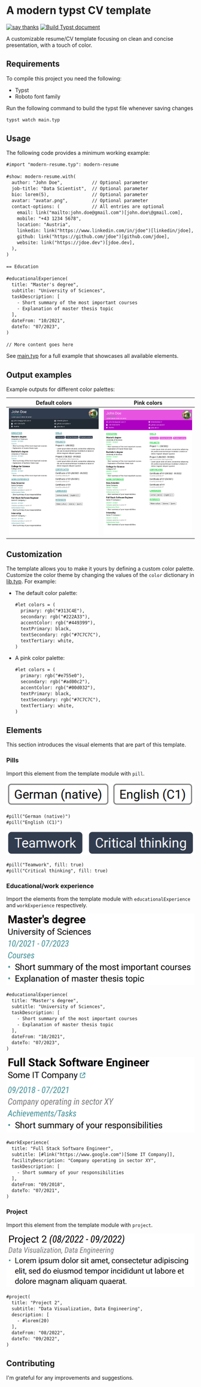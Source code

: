 # A modern typst CV template

[![say thanks](https://img.shields.io/badge/Say%20Thanks-👍-1EAEDB.svg)](https://github.com/peterpf/modern-typst-resume/stargazers)
[![Build Typst document](https://github.com/peterpf/modern-typst-resume/actions/workflows/build.yaml/badge.svg)](https://github.com/peterpf/modern-typst-resume/actions/workflows/build.yaml)

A customizable resume/CV template focusing on clean and concise presentation, with a touch of color.

## Requirements

To compile this project you need the following:

- Typst
- Roboto font family

Run the following command to build the typst file whenever saving changes

```bash
typst watch main.typ
```

## Usage

The following code provides a minimum working example:

```typst
#import "modern-resume.typ": modern-resume

#show: modern-resume.with(
  author: "John Doe",           // Optional parameter
  job-title: "Data Scientist",  // Optional parameter
  bio: lorem(5),                // Optional parameter
  avatar: "avatar.png",         // Optional parameter
  contact-options: (            // All entries are optional
    email: link("mailto:john.doe@gmail.com")[john.doe\@gmail.com],
    mobile: "+43 1234 5678",
    location: "Austria",
    linkedin: link("https://www.linkedin.com/in/jdoe")[linkedin/jdoe],
    github: link("https://github.com/jdoe")[github.com/jdoe],
    website: link("https://jdoe.dev")[jdoe.dev],
  ),
)

== Education

#educationalExperience(
  title: "Master's degree",
  subtitle: "University of Sciences",
  taskDescription: [
    - Short summary of the most important courses
    - Explanation of master thesis topic
  ],
  dateFrom: "10/2021",
  dateTo: "07/2023",
)

// More content goes here

```

See [main.typ](./main.typ) for a full example that showcases all available elements.

## Output examples

Example outputs for different color palettes:

| Default colors | Pink colors |
|:----------------:|:-------------:|
|![Default colors](./docs/images/navy-dark.png) | ![Pink colors](./docs/images/pink.png)|



## Customization

The template allows you to make it yours by defining a custom color palette.
Customize the color theme by changing the values of the `color` dictionary in [lib.typ](lib.typ). For example:

- The default color palette:

  ```typst
  #let colors = (
    primary: rgb("#313C4E"),
    secondary: rgb("#222A33"),
    accentColor: rgb("#449399"),
    textPrimary: black,
    textSecondary: rgb("#7C7C7C"),
    textTertiary: white,
  )
  ```

- A pink color palette:

  ```typst
  #let colors = (
    primary: rgb("#e755e0"),
    secondary: rgb("#ad00c2"),
    accentColor: rgb("#00d032"),
    textPrimary: black,
    textSecondary: rgb("#7C7C7C"),
    textTertiary: white,
  )
  ```

## Elements

This section introduces the visual elements that are part of this template.

### Pills

Import this element from the template module with `pill`.

![pills](docs/images/pills.png)

```typst
#pill("German (native)")
#pill("English (C1)")
```

![pills filled](docs/images/pills-filled.png)

```typst
#pill("Teamwork", fill: true)
#pill("Critical thinking", fill: true)
```

### Educational/work experience

Import the elements from the template module with `educationalExperience` and `workExperience` respectively.

![educational experience](docs/images/educational-experience.png)

```typst
#educationalExperience(
  title: "Master's degree",
  subtitle: "University of Sciences",
  taskDescription: [
    - Short summary of the most important courses
    - Explanation of master thesis topic
  ],
  dateFrom: "10/2021",
  dateTo: "07/2023",
)
```

![work experience](docs/images/work-experience.png)

```typst
#workExperience(
  title: "Full Stack Software Engineer",
  subtitle: [#link("https://www.google.com")[Some IT Company]],
  facilityDescription: "Company operating in sector XY",
  taskDescription: [
    - Short summary of your responsibilities
  ],
  dateFrom: "09/2018",
  dateTo: "07/2021",
)
```

### Project

Import this element from the template module with `project`.


![project](docs/images/project.png)

```typst
#project(
  title: "Project 2",
  subtitle: "Data Visualization, Data Engineering",
  description: [
    - #lorem(20)
  ],
  dateFrom: "08/2022",
  dateTo: "09/2022",
)
```

## Contributing

I'm grateful for any improvements and suggestions.